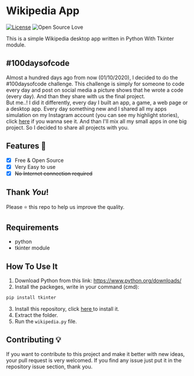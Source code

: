 # Wikipedia App
[![License](https://img.shields.io/badge/License-Apache%202.0-blue.svg)](LICENSE)
![Open Source Love](https://badges.frapsoft.com/os/v1/open-source.svg?v=102)

This is a simple Wikipedia desktop app written in Python With Tkinter module.

## #100daysofcode
Almost a hundred days ago from now (01/10/2020), I decided to do the #100daysofcode challenge. This challenge is simply for someone to code every day and post on social media a picture shows that he wrote a code (every day). And than they share with us the final project.<br>
But me..! I did it differently, every day I built an app, a game, a web page or a desktop app. Every day something new and I shared all my apps simulation on my Instagram account (you can see my highlight stories), click <a href='https://instagram.com/medyanis_hiou'>here</a> if you wanna see it. And than I'll mix all my small apps in one big project. So I decided to share all projects with you.<br>


## Features :dart:
* [x] Free & Open Source
* [x] Very Easy to use
* [x] <del>No Internet connection required

## Thank _You_!
Please :star: this repo to help us improve the quality.

## Requirements
* python
* tkinter module

## How To Use It
1. Download Python from this link: https://www.python.org/downloads/
2. Install the packeges, write in your command (cmd):
```bash
pip install tkinter
```
3. Install this repository, click <a href="https://github.com/mohamedyanis/Wikipedia-app/archive/main.zip"> here </a> to install it.
4. Extract the folder.
5. Run the ```wikipedia.py``` file.

## Contributing 💡
If you want to contribute to this project and make it better with new ideas, your pull request is very welcomed.
If you find any issue just put it in the repository issue section, thank you.
